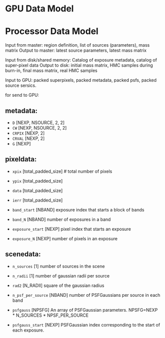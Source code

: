 GPU Data Model
========

Processor Data Model
=======

Input from master: region definition, list of sources (parameters), mass matrix
Output to master:  latest source parameters, latest mass matrix

Input from disk/shared memory: Catalog of exposure metadata, catalog of super-pixel data
Output to disk: initial mass matrix, HMC samples during burn-in, final mass matrix, real HMC samples

Input to GPU:
packed superpixels, packed metadata, packed psfs, packed source sersics.


for send to GPU:

metadata:
-----

 - `D`     [NEXP, NSOURCE, 2, 2]
 - `CW`    [NEXP, NSOURCE, 2, 2]
 - `CRPIX` [NEXP, 2]
 - `CRVAL` [NEXP, 2]
 - `G`     [NEXP]

pixeldata:
--------

 - `xpix`  [total_padded_size]    # total number of pixels
 - `ypix`  [total_padded_size]
 - `data`  [total_padded_size]
 - `ierr`  [total_padded_size]

 - `band_start`     [NBAND]  exposure index that starts a block of bands
 - `band_N`         [NBAND]  number of exposures in a band
 - `exposure_start` [NEXP]   pixel index that starts an exposure
 - `exposure_N`     [NEXP]   number of pixels in an exposure

scenedata:
------

 - `n_sources`    [1]       number of sources in the scene
 - `n_radii`      [1]       number of gaussian radii per source
 - `rad2`         [N_RADII] square of the gaussian radius

 - `n_psf_per_source` [NBAND]  number of PSFGaussians per source in each band
 - `psfgauss`         [NPSFG]  An array of PSFGaussian parameters.  NPSFG=NEXP * N_SOURCES * NPSF_PER_SOURCE
 - `psfgauss_start`   [NEXP]   PSFGaussian index corresponding to the start of each exposure.
